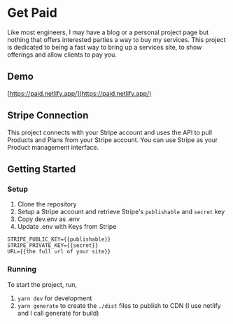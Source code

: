 # Get Paid
Like most engineers, I may have a blog or a personal project page but nothing that offers interested parties a way to buy my services. This project is dedicated to being a fast way to bring up a services site, to show offerings and allow clients to pay you.

## Demo
[https://paid.netlify.app/](https://paid.netlify.app/)

## Stripe Connection
This project connects with your Stripe account and uses the API to pull Products and Plans from your Stripe account. You can use Stripe as your Product management interface.

## Getting Started

### Setup

1. Clone the repository
2. Setup a Stripe account and retrieve Stripe's `publishable` and `secret` key
3. Copy dev.env as .env
4. Update .env with Keys from Stripe

```
STRIPE_PUBLIC_KEY={{publishable}}
STRIPE_PRIVATE_KEY={{secret}}
URL={{the full url of your site}}
```

### Running
To start the project, run,

1. `yarn dev` for development
2. `yarn generate` to create the `./dist` files to publish to CDN (I use netlify and I call generate for build)
